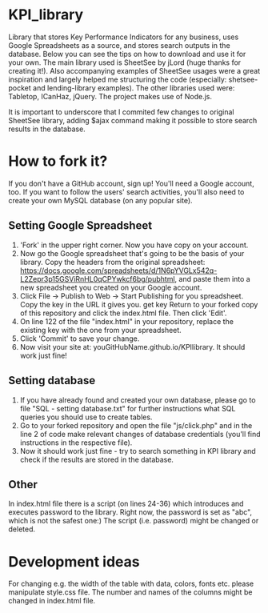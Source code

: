 # KPI_library
Library that stores Key Performance Indicators for any business, uses Google Spreadsheets as a source, and stores search outputs in the database. Below you can see the tips on how to download and use it for your own.
The main library used is SheetSee by jLord (huge thanks for creating it!). Also accompanying examples of SheetSee usages were a great inspiration and largely helped me structuring the code (especially: shetsee-pocket and lending-library examples).  The other libraries used were: Tabletop, ICanHaz, jQuery. The project makes use of Node.js. 

It is important to underscore that I commited few changes to original SheetSee library, adding $ajax command making it possible to store search results in the database.

# How to fork it?

If you don't have a GitHub account, sign up! You'll need a Google account, too. If you want to follow the users' search activities, you'll also need to create your own MySQL database (on any popular site).

## Setting Google Spreadsheet 
1. 'Fork' in the upper right corner. Now you have copy on your account.
2. Now go the Google spreadsheet that's going to be the basis of your library. Copy the headers from the original spreadsheet: https://docs.google.com/spreadsheets/d/1N6pYVGLx542q-L2Zepr3p15GSViRnHL0qCPYwkcf6bg/pubhtml, and paste them into a new spreadsheet you created on your Google account.
3. Click File -> Publish to Web -> Start Publishing for you spreadsheet. Copy the key in the URL it gives you. get key
Return to your forked copy of this repository and click the index.html file. Then click 'Edit'.
4. On line 122 of the file "index.html" in your repository, replace the existing key with the one from your spreadsheet.
5. Click 'Commit' to save your change.
6. Now visit your site at: youGitHubName.github.io/KPIlibrary. It should work just fine!

## Setting database
1. If you have already found and created your own database, please go to file "SQL - setting database.txt" for further instructions what SQL queries you should use to create tables.
2. Go to your forked repository and open the file "js/click.php"  and in the line 2 of code make relevant changes of database credentials (you'll find instructions in the respective file).
3. Now it should work just fine - try to search something in KPI library and check if the results are stored in the database.
 
## Other
In index.html file there is a script (on lines 24-36) which introduces and executes password to the library. Right now, the password is set as "abc", which is not the safest one:) The script (i.e. password) might be changed or deleted. 

# Development ideas
For changing e.g. the width of the table with data, colors, fonts etc. please manipulate style.css file.
The number and names of the columns might be changed in index.html file.
